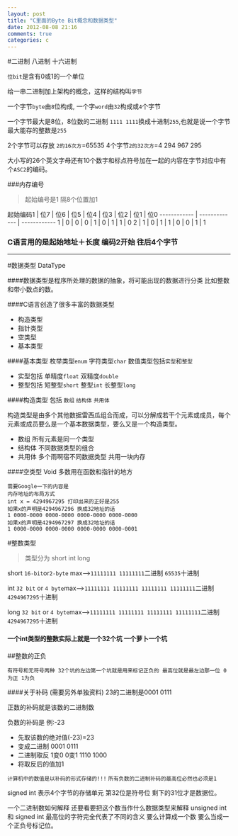 ```yaml
---
layout: post
title: "C里面的Byte Bit概念和数据类型"
date: 2012-08-08 21:16
comments: true
categories: c
---
```


#二进制 八进制 十六进制

`位bit`是含有0或1的一个单位

给一串二进制加上架构的概念，这样的结构叫`字节`

一个字节`byte`由`8`位构成, 一个字`word`由`32`构成或`4`个字节

一个字节最大是8位，8位数的二进制 `1111 1111`换成十进制`255`,也就是说一个字节最大能存的整数是`255`

2个字节可以存放 `2的16次方`=65535 4个字节`2的32次方`=4 294 967 295

大小写的26个英文字母还有10个数字和标点符号加在一起的内容在字节对应中有个`ASC2`的编码。

###内存编号
>起始编号是1 隔8个位置加1

起始编码1 | 位7 | 位6 | 位5 | 位4 | 位3 | 位2 | 位1 | 位0
------------ | ------------- | ------------
1 | 0  | 0 | 0 | 1 | 0 | 1 | 1 | 0
2 | 1  | 0 | 1 | 1 | 0 | 0 | 1 | 1

### C语言用的是起始地址＋长度 编码2开始 往后4个字节

---
#数据类型 DataType

####数据类型是程序所处理的数据的抽象，将可能出现的数据进行分类 比如整数和带小数点的数。

####C语言创造了很多丰富的数据类型


* 构造类型
* 指针类型
* 空类型
* 基本类型

####基本类型
枚举类型`enum` 字符类型`char` 数值类型包括`实型`和`整型`

* 实型包括 单精度`float` 双精度`double`
* 整型包括 短整型`short` 整型`int` 长整型`long`

####构造类型
包括 `数组` `结构体` `共用体`

构造类型是由多个其他数据雷西瓜组合而成，可以分解成若干个元素或成员，每个元素或成员要么是一个基本数据类型，要么又是一个构造类型。

* 数组 所有元素是同一个类型
* 结构体 不同数据类型的组合
* 共用体 多个雨啊宿不同数据类型 共用一块内存

####空类型
Void 多数用在函数和指针的地方

```
需要Google一下的内容是
内存地址的布局方式 
int x = 4294967295 打印出来的正好是255
如果x的声明是4294967296 换成32地址的话
1 0000-0000 0000-0000 0000-0000 0000-0000 
如果x的声明是4294967297 换成32地址的话
1 0000-0000 0000-0000 0000-0000 0000-0001 
```

#整数类型
>类型分为 short int long

short `16-bit`or`2-byte` max-->`11111111 11111111`二进制 `65535`十进制

int `32 bit` or `4 byte`max-->`11111111 11111111 11111111 11111111`二进制 `4294967295`十进制

long `32 bit` or `4 byte`max-->`11111111 11111111 11111111 11111111`二进制 `4294967295`十进制

#### 一个int类型的整数实际上就是一个32个坑 一个萝卜一个坑

##整数的正负
```
有符号和无符号两种 32个坑的左边第一个坑就是用来标记正负的 最高位就是最左边那一位 0为正 1为负
```
####关于补码 (需要另外单独资料)
23的二进制是0001 0111 

正数的补码就是该数的二进制数

负数的补码是 例:-23 

* 先取该数的绝对值(-23)=23
* 变成二进制 0001 0111
* 二进制取反 1变0 0变1  1110 1000
* 将取反后的值加1

`计算机中的数值是以补码的形式存储的!!!`
`所有负数的二进制补码的最高位必然也必须是1`

signed int 表示4个字节的存储单元 第32位是符号位 剩下的31位才是数据位。

一个二进制数如何解释 还要看要把这个数当作什么数据类型来解释 unsigned int 和 signed int 最高位的字符完全代表了不同的含义 要么计算成一个数 要么当成一个正负号标记位。

 
